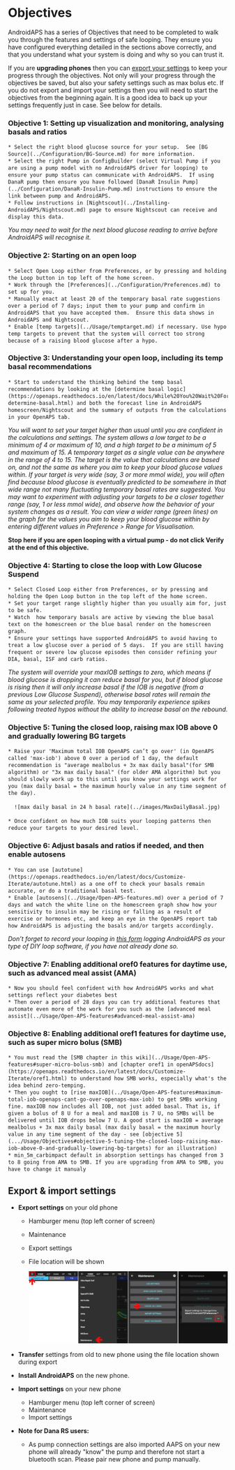 # Objectives

AndroidAPS has a series of Objectives that need to be completed to walk you through the features and settings of safe looping. They ensure you have configured everything detailed in the sections above correctly, and that you understand what your system is doing and why so you can trust it.

If you are **upgrading phones** then you can [export your settings](../Usage/Objectives#export-import-settings) to keep your progress through the objectives. Not only will your progress through the objectives be saved, but also your safety settings such as max bolus etc. If you do not export and import your settings then you will need to start the objectives from the beginning again. It is a good idea to back up your settings frequently just in case. See below for details.  

### Objective 1: Setting up visualization and monitoring, analysing basals and ratios

    * Select the right blood glucose source for your setup.  See [BG Source](../Configuration/BG-Source.md) for more information.
    * Select the right Pump in ConfigBuilder (select Virtual Pump if you are using a pump model with no AndroidAPS driver for looping) to ensure your pump status can communicate with AndroidAPS.  If using DanaR pump then ensure you have followed [DanaR Insulin Pump](../Configuration/DanaR-Insulin-Pump.md) instructions to ensure the link between pump and AndroidAPS.
    * Follow instructions in [Nightscout](../Installing-AndroidAPS/Nightscout.md) page to ensure Nightscout can receive and display this data.
    

*You may need to wait for the next blood glucose reading to arrive before AndroidAPS will recognise it.*

### Objective 2: Starting on an open loop

    * Select Open Loop either from Preferences, or by pressing and holding the Loop button in top left of the home screen.
    * Work through the [Preferences](../Configuration/Preferences.md) to set up for you.
    * Manually enact at least 20 of the temporary basal rate suggestions over a period of 7 days; input them to your pump and confirm in AndroidAPS that you have accepted them.  Ensure this data shows in AndroidAPS and Nightscout.
    * Enable [temp targets](../Usage/temptarget.md) if necessary. Use hypo temp targets to prevent that the system will correct too strong because of a raising blood glucose after a hypo. 
    

### Objective 3: Understanding your open loop, including its temp basal recommendations

    * Start to understand the thinking behind the temp basal recommendations by looking at the [determine basal logic](https://openaps.readthedocs.io/en/latest/docs/While%20You%20Wait%20For%20Gear/Understand-determine-basal.html) and both the forecast line in AndroidAPS homescreen/Nightscout and the summary of outputs from the calculations in your OpenAPS tab.
    

*You will want to set your target higher than usual until you are confident in the calculations and settings. The system allows a low target to be a minimum of 4 or maximum of 10, and a high target to be a minimum of 5 and maximum of 15. A temporary target as a single value can be anywhere in the range of 4 to 15. The target is the value that calculations are based on, and not the same as where you aim to keep your blood glucose values within. If your target is very wide (say, 3 or more mmol wide), you will often find because blood glucose is eventually predicted to be somewhere in that wide range not many fluctuating temporary basal rates are suggested. You may want to experiment with adjusting your targets to be a closer together range (say, 1 or less mmol wide), and observe how the behavior of your system changes as a result. You can view a wider range (green lines) on the graph for the values you aim to keep your blood glucose within by entering different values in Preference > Range for Visualisation.*

**Stop here if you are open looping with a virtual pump - do not click Verify at the end of this objective.**

### Objective 4: Starting to close the loop with Low Glucose Suspend

    * Select Closed Loop either from Preferences, or by pressing and holding the Open Loop button in the top left of the home screen.
    * Set your target range slightly higher than you usually aim for, just to be safe.
    * Watch  how temporary basals are active by viewing the blue basal text on the homescreen or the blue basal render on the homescreen graph.
    * Ensure your settings have supported AndroidAPS to avoid having to treat a low glucose over a period of 5 days.  If you are still having frequent or severe low glucose episodes then consider refining your DIA, basal, ISF and carb ratios.
    

*The system will override your maxIOB settings to zero, which means if blood glucose is dropping it can reduce basal for you, but if blood glucose is rising then it will only increase basal if the IOB is negative (from a previous Low Glucose Suspend), otherwise basal rates will remain the same as your selected profile. You may temporarily experience spikes following treated hypos without the ability to increase basal on the rebound.*

### Objective 5: Tuning the closed loop, raising max IOB above 0 and gradually lowering BG targets

    * Raise your 'Maximum total IOB OpenAPS can’t go over' (in OpenAPS called 'max-iob') above 0 over a period of 1 day, the default recommendation is "average mealbolus + 3x max daily basal"(for SMB algorithm) or "3x max daily basal" (for older AMA algorithm) but you should slowly work up to this until you know your settings work for you (max daily basal = the maximum hourly value in any time segment of the day).
    
      ![max daily basal in 24 h basal rate](../images/MaxDailyBasal.jpg)
    
    * Once confident on how much IOB suits your looping patterns then reduce your targets to your desired level.
    

### Objective 6: Adjust basals and ratios if needed, and then enable autosens

    * You can use [autotune](https://openaps.readthedocs.io/en/latest/docs/Customize-Iterate/autotune.html) as a one off to check your basals remain accurate, or do a traditional basal test.
    * Enable [autosens](../Usage/Open-APS-features.md) over a period of 7 days and watch the white line on the homescreen graph show how your sensitivity to insulin may be rising or falling as a result of exercise or hormones etc, and keep an eye in the OpenAPS report tab how AndroidAPS is adjusting the basals and/or targets accordingly.
    

*Don’t forget to record your looping in [this form](http://bit.ly/nowlooping) logging AndroidAPS as your type of DIY loop software, if you have not already done so.*

### Objective 7: Enabling additional oref0 features for daytime use, such as advanced meal assist (AMA)

    * Now you should feel confident with how AndroidAPS works and what settings reflect your diabetes best
    * Then over a period of 28 days you can try additional features that automate even more of the work for you such as the [advanced meal assist](../Usage/Open-APS-features#advanced-meal-assist-ama)
    

### Objective 8: Enabling additional oref1 features for daytime use, such as super micro bolus (SMB)

    * You must read the [SMB chapter in this wiki](../Usage/Open-APS-features#super-micro-bolus-smb) and [chapter oref1 in openAPSdocs](https://openaps.readthedocs.io/en/latest/docs/Customize-Iterate/oref1.html) to understand how SMB works, especially what's the idea behind zero-temping.
    * Then you ought to [rise maxIOB](../Usage/Open-APS-features#maximum-total-iob-openaps-cant-go-over-openaps-max-iob) to get SMBs working fine. maxIOB now includes all IOB, not just added basal. That is, if given a bolus of 8 U for a meal and maxIOB is 7 U, no SMBs will be delivered until IOB drops below 7 U. A good start is maxIOB = average mealbolus + 3x max daily basal (max daily basal = the maximum hourly value in any time segment of the day - see [objective 5](.../Usage/Objectives#objective-5-tuning-the-closed-loop-raising-max-iob-above-0-and-gradually-lowering-bg-targets) for an illustration)
    * min_5m_carbimpact default in absorption settings has changed from 3 to 8 going from AMA to SMB. If you are upgrading from AMA to SMB, you have to change it manualy
    

## Export & import settings

* **Export settings** on your old phone
  
  * Hamburger menu (top left corner of screen)
  * Maintenance
  * Export settings
  * File location will be shown
    
    ![AAPS export settings](../images/AAPS_ExportSettings.png)

* **Transfer** settings from old to new phone using the file location shown during export

* **Install AndroidAPS** on the new phone.
* **Import settings** on your new phone 
  * Hamburger menu (top left corner of screen)
  * Maintenance
  * Import settings
* **Note for Dana RS users:** 
  * As pump connection settings are also imported AAPS on your new phone will already "know" the pump and therefore not start a bluetooth scan. Please pair new phone and pump manually.
